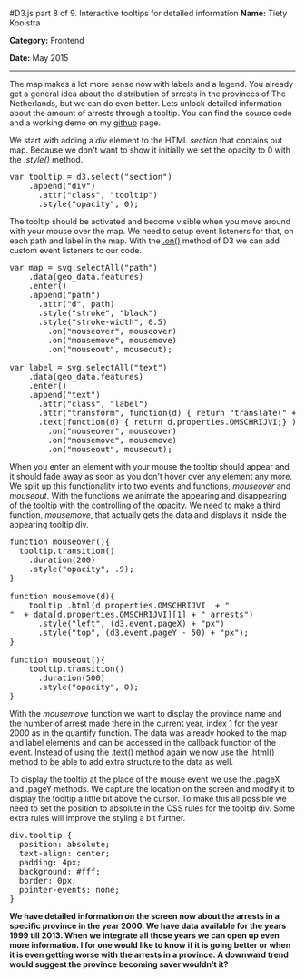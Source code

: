 #D3.js part 8 of 9. Interactive tooltips for detailed information
**Name:** Tiety Kooistra

**Category:** Frontend

**Date:** May 2015

----------------------------------------------------------------------
The map makes a lot more sense now with labels and a legend. You already get a general idea about the distribution of arrests in the provinces of The Netherlands, but we can do even better. Lets unlock detailed information about the amount of arrests through a tooltip. You can find the source code and a working demo on my [github](http://tietyk.github.io/D3/) page.

We start with adding a *div* element to the HTML *section* that contains out map. Because we don't want to show it initially we set the opacity to 0 with the *.style()* method. 

<pre lang='js'>
var tooltip = d3.select("section")
    .append("div")
      .attr("class", "tooltip")
      .style("opacity", 0);
</pre>

The tooltip should be activated and become visible when you move around with your mouse over the map. We need to setup event listeners for that, on each path and label in the map. With the [.on()](https://github.com/mbostock/d3/wiki/Selections#on) method of D3 we can add custom event listeners to our code.

<pre lang='js' mark='8,9,10,19,20,21'>
var map = svg.selectAll("path")
    .data(geo_data.features)
    .enter()
    .append("path")
      .attr("d", path)
      .style("stroke", "black")
      .style("stroke-width", 0.5)
        .on("mouseover", mouseover)
        .on("mousemove", mousemove)
        .on("mouseout", mouseout);

var label = svg.selectAll("text")
    .data(geo_data.features)
    .enter()
    .append("text")
      .attr("class", "label")
      .attr("transform", function(d) { return "translate(" + path.centroid(d) + ")"; })
      .text(function(d) { return d.properties.OMSCHRIJVI;} )
        .on("mouseover", mouseover)
        .on("mousemove", mousemove)
        .on("mouseout", mouseout);
</pre>

When you enter an element with your mouse the tooltip should appear and it should fade away as soon as you don't hover over any element any more. We split up this functionality into two events and functions, *mouseover* and *mouseout*. With the functions we animate the appearing and disappearing of the tooltip with the controlling of the opacity. We need to make a third function, *mousemove*, that actually gets the data and displays it inside the appearing tooltip div.

<pre lang='js'>
function mouseover(){
  tooltip.transition()
    .duration(200)
    .style("opacity", .9);
}

function mousemove(d){
    tooltip .html(d.properties.OMSCHRIJVI  + "<br/>"  + data[d.properties.OMSCHRIJVI][1] + " arrests")
      .style("left", (d3.event.pageX) + "px")
      .style("top", (d3.event.pageY - 50) + "px");
}

function mouseout(){
    tooltip.transition()
      .duration(500)
      .style("opacity", 0);
}
</pre>

With the *mousemove* function we want to display the province name and the number of arrest made there in the current year, index 1 for the year 2000 as in the quantify function. The data was already hooked to the map and label elements and can be accessed in the callback function of the event. Instead of using the [.text()](https://github.com/mbostock/d3/wiki/Selections#text) method again we now use the [.html()](https://github.com/mbostock/d3/wiki/Selections#html) method to be able to add extra structure to the data as well. 

To display the tooltip at the place of the mouse event we use the .pageX and .pageY methods. We capture the location on the screen and modify it to display the tooltip a little bit above the cursor. To make this all possible we need to set the position to absolute in the CSS rules for the tooltip div. Some extra rules will improve the styling a bit further. 

<pre lang='css'>
div.tooltip {
  position: absolute;
  text-align: center;
  padding: 4px;
  background: #fff;
  border: 0px;
  pointer-events: none;
}
</pre>

**We have detailed information on the screen now about the arrests in a specific province in the year 2000. We have data available for the years 1999 till 2013. When we integrate all those years we can open up even more information. I for one would like to know if it is going better or when it is even getting worse with the arrests in a province. A downward trend would suggest the province becoming saver wouldn't it?**